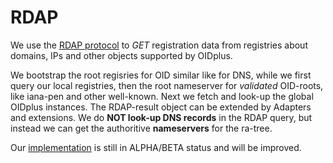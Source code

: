 # RDAP
We use the [RDAP protocol](https://de.wikipedia.org/wiki/Registration_Data_Access_Protocol) to *GET* registration data from registries about domains, IPs and other objects supported by OIDplus.

We bootstrap the root regisries for OID similar like for DNS, while we first query our local registries, then the root nameserver for *validated* OID-roots, like iana-pen and other well-known. Next we fetch and look-up the global OIDplus instances. The RDAP-result object can be extended by Adapters and extensions.
We do **NOT look-up DNS records** in the RDAP query, but instead we can get the authoritive **nameservers** for the ra-tree.

Our [implementation](https://github.com/frdl/rdap-server) is still in ALPHA/BETA status and will be improved.
